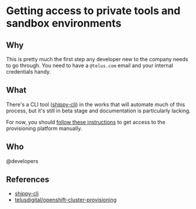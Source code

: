 # Getting access to private tools and sandbox environments

## Why

This is pretty much the first step any developer new to the company needs to go through. You need to have a `@telus.com` email and your internal credentials handy.

## What

There's a CLI tool ([shippy-cli](https://www.npmjs.com/package/@telusdigital/shippy-cli)) in the works that will automate much of this process, but it's still in beta stage and documentation is particularly lacking.

For now, you should [follow these instructions](https://github.com/telusdigital/openshift-cluster-provisioning) to get access to the provisioning platform manually.

## Who

@developers

## References

- [shippy-cli](https://www.npmjs.com/package/@telusdigital/shippy-cli)
- [telusdigital/openshift-cluster-provisioning](https://github.com/telusdigital/openshift-cluster-provisioning)
